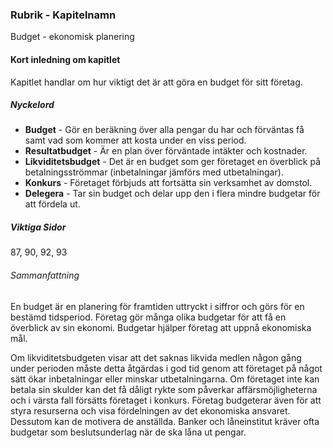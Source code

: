 ### Rubrik - Kapitelnamn
Budget - ekonomisk planering
#### Kort inledning om kapitlet
Kapitlet handlar om hur viktigt det är att göra en budget för sitt företag.
##### Nyckelord
- **Budget** - Gör en beräkning över alla pengar du har och förväntas få samt vad som kommer att kosta under en viss period.
- **Resultatbudget** - Är en plan över förväntade intäkter och kostnader.
- **Likviditetsbudget** - Det är en budget som ger företaget en överblick på betalningsströmmar (inbetalningar jämförs med utbetalningar).
- **Konkurs** - Företaget förbjuds att fortsätta sin verksamhet av domstol.
- **Delegera** - Tar sin budget och delar upp den i flera mindre budgetar för att fördela ut.
##### Viktiga Sidor
87, 90, 92, 93

###### Sammanfattning
En budget är en planering för framtiden uttryckt i siffror och görs för en bestämd tidsperiod. Företag gör många olika budgetar för att få en överblick av sin ekonomi. Budgetar hjälper företag att uppnå ekonomiska mål.

Om likviditetsbudgeten visar att det saknas likvida medlen någon gång under perioden måste detta åtgärdas i god tid genom att företaget på något sätt ökar inbetalningar eller minskar utbetalningarna. Om företaget inte kan betala sin skulder kan det få dåligt rykte som påverkar affärsmöjligheterna och i värsta fall försätts företaget i konkurs.
Företag budgeterar även för att styra resurserna och visa fördelningen av det ekonomiska ansvaret. Dessutom kan de motivera de anställda. Banker och låneinstitut kräver ofta budgetar som beslutsunderlag när de ska låna ut pengar.
 